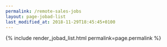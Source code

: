 ```yaml
---
permalink: /remote-sales-jobs
layout: page-jobad-list
last_modified_at: 2018-11-29T18:45:45+0100
---
```

{% include render_jobad_list.html permalink=page.permalink %}

